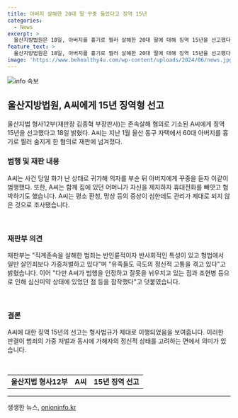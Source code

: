 ```yaml
---
title: 아버지 살해한 20대 딸 꾸중 들었다고 징역 15년
categories:
  - News
excerpt: >
  울산지방법원은 18일, 아버지를 흉기로 찔러 살해한 20대 딸에 대해 징역 15년을 선고했다. A씨는 정신질환을 앓고 있었으며, 범행 당일 화가 나서 아버지를 찔렀고, 어머니를 협박하며 범행을 저질렀다. 재판부는 직계존속을 살해한 범죄의 반사회적 특성을 강조하면서도 A씨의 심신미약 상태와 참작함을 밝혔다. A씨의 범행은 가중처벌을 받았지만, 그의 인정과 뉘우침, 심신미약 상태가 감안되었다.
feature_text: >
  울산지방법원은 18일, 아버지를 흉기로 찔러 살해한 20대 딸에 대해 징역 15년을 선고했다. A씨는 정신질환을 앓고 있었으며, 범행 당일 화가 나서 아버지를 찔렀고, 어머니를 협박하며 범행을 저질렀다. 재판부는 직계존속을 살해한 범죄의 반사회적 특성을 강조하면서도 A씨의 심신미약 상태와 참작함을 밝혔다. A씨의 범행은 가중처벌을 받았지만, 그의 인정과 뉘우침, 심신미약 상태가 감안되었다.
image: 'https://www.behealthy4u.com/wp-content/uploads/2024/06/news.jpg'
---
```


<p><img src="https://www.behealthy4u.com/wp-content/uploads/2024/06/news.jpg" alt="info 속보" /></p>

<h2 data-ke-size="size26">울산지방법원, A씨에게 15년 징역형 선고</h2>

<p data-ke-size="size16">울산지법 형사12부(재판장 김종혁 부장판사)는 존속살해 혐의로 기소된 A씨에게 징역 15년을 선고했다고 18일 밝혔다. A씨는 지난 1월 울산 동구 자택에서 60대 아버지를 흉기로 찔러 숨지게 한 혐의로 재판에 넘겨졌다.</p>

<h3>범행 및 재판 내용</h3>

<p data-ke-size="size16">A씨는 사건 당일 화가 난 상태로 귀가해 의자를 부순 뒤 아버지에게 꾸중을 듣자 이같이 범행했다. 또한, A씨는 함께 집에 있던 어머니가 자신을 제지하자 휴대전화를 빼앗고 협박하기도 했습니다. A씨는 평소 환청, 망상 등의 증상이 심한데도 관리가 제대로 되지 않은 것으로 조사됐습니다.</p>

<p data-ke-size="size16">&nbsp;</p>

<h3>재판부 의견</h3>

<p data-ke-size="size16">재판부는 "직계존속을 살해한 범죄는 반인륜적이자 반사회적인 특성이 있고 형법에서 일반 살인죄보다 가중처벌하고 있다"며 "유족들도 극도의 정신적 고통을 겪고 있다"고 밝혔습니다. 이어 "다만 A씨가 범행을 인정하고 잘못을 뉘우치고 있는 점과 조현병 등으로 인해 심신미약 상태에 있었던 점 등을 참작했다"고 덧붙였습니다.</p>

<p data-ke-size="size16">&nbsp;</p>

<h3>결론</h3>

<p data-ke-size="size16">A씨에 대한 징역 15년의 선고는 형사법규가 제대로 이행되었음을 보여줍니다. 이러한 판결이 범죄의 가중 처벌과 동시에 가해자의 정신적 상태를 고려하는 면에서 의미가 있습니다.</p>

<p data-ke-size="size16">&nbsp;</p>

<table>
    <tbody>
        <tr>
            <td style="text-align: center; height: 17px;"><b>울산지법 형사12부</b></td>
            <td style="text-align: center; height: 17px;"><b>A씨</b></td>
            <td style="text-align: center; height: 17px;"><b>15년 징역 선고</b></td>
        </tr>
    </tbody>
</table>

<p><hr data-ke-size="size16"></p>
생생한 뉴스, <a href="https://onioninfo.kr" rel="dofollow">onioninfo.kr</a>


